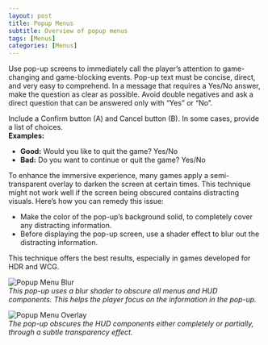 ```yaml
---
layout: post
title: Popup Menus
subtitle: Overview of popup menus
tags: [Menus]
categories: [Menus]
---
```


Use pop-up screens to immediately call the player’s attention to game-changing and game-blocking events. Pop-up text must be concise, direct, and very easy to comprehend. In a message that requires a Yes/No answer, make the question as clear as possible. Avoid double negatives and ask a direct question that can be answered only with “Yes” or “No”.

Include a Confirm button (A) and Cancel button (B). In some cases, provide a list of choices.  
**Examples:**
- **Good:** Would you like to quit the game? Yes/No
- **Bad:** Do you want to continue or quit the game? Yes/No

To enhance the immersive experience, many games apply a semi-transparent overlay to darken the screen at certain times. This technique might not work well if the screen being obscured contains distracting visuals. Here’s how you can remedy this issue:

- Make the color of the pop-up’s background solid, to completely cover any distracting information.
- Before displaying the pop-up screen, use a shader effect to blur out the distracting information.

This technique offers the best results, especially in games developed for HDR and WCG.

![Popup Menu Blur](/privatebebo/img/Examples_PopupMenuBlur.jpg)  
_This pop-up uses a blur shader to obscure all menus and HUD components. This helps the player focus on the information in the pop-up._

![Popup Menu Overlay](/privatebebo/img/Examples_PopupMenuOverlay.jpg)  
_The pop-up obscures the HUD components either completely or partially, through a subtle transparency effect._

<br>

